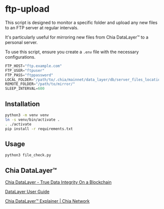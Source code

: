 # ftp-upload

This script is designed to monitor a specific folder and upload any new files to an FTP server at regular intervals.

It's particularly useful for mirroring new files from Chia DataLayer™ to a personal server.

To use this script, ensure you create a `.env` file with the necessary configurations.

```py
FTP_HOST="ftp.example.com"
FTP_USER="ftpuser"
FTP_PASS="ftppassword"
LOCAL_FOLDER="/path/to/.chia/mainnet/data_layer/db/server_files_location_mainnet/"
REMOTE_FOLDER="/path/to/mirror/"
SLEEP_INTERVAL=600
```

## Installation

```sh
python3 -m venv venv
ln -s venv/bin/activate .
. ./activate
pip install -r requirements.txt
```

## Usage

```sh
python3 file_check.py
```

## Chia DataLayer™

[Chia DataLayer - True Data Integrity On a Blockchain](https://www.chia.net/datalayer/)

[DataLayer User Guide](https://docs.chia.net/guides/datalayer-user-guide/)

[Chia DataLayer™️ Explainer | Chia Network](https://www.youtube.com/watch?v=gjx67gCnGdA)
